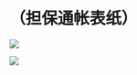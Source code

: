 # （担保通帐表纸）

![](https://www.nta.go.jp/tmp/33482970-2fb3-4a5d-b0da-f07c3595637d/images/90f53047e39e6bde3db8163e06b1efcc1d384b2e099fb7e919a492cb69526d75.jpg)

![](https://www.nta.go.jp/tmp/33482970-2fb3-4a5d-b0da-f07c3595637d/images/e382fa8ae59f5bbed91b8e4755abd698848d0eb23e6849cd792b6ee806ce742a.jpg)
